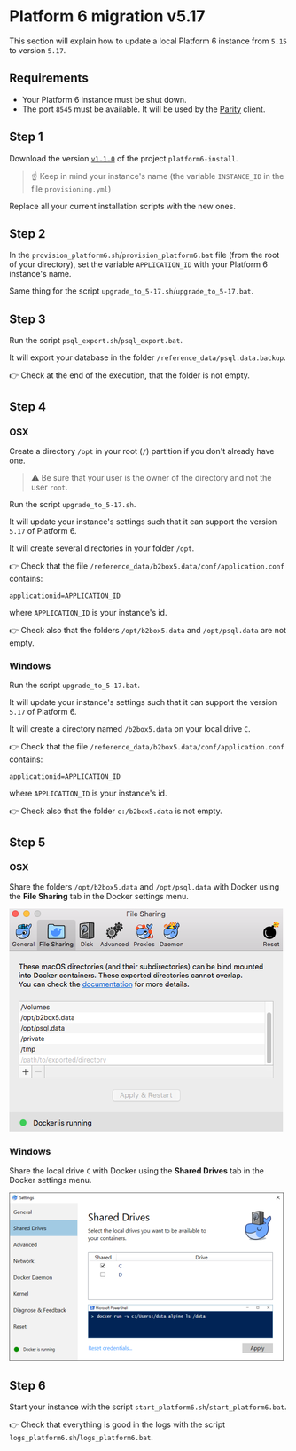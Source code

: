 # Platform 6 migration v5.17

This section will explain how to update a local Platform 6 instance from `5.15` to version `5.17`.

## Requirements

- Your Platform 6 instance must be shut down.
- The port `8545` must be available. It will be used by the [Parity](https://www.parity.io/) client.

## Step 1

Download the version [`v1.1.0`](https://github.com/amalto/platform6-install/releases/tag/v1.1.0) of the project `platform6-install`.

> ☝️ Keep in mind your instance's name (the variable `INSTANCE_ID` in the file `provisioning.yml`)

Replace all your current installation scripts with the new ones.

## Step 2

In the `provision_platform6.sh`/`provision_platform6.bat` file (from the root of your directory), set the variable `APPLICATION_ID` with your Platform 6 instance's name.

Same thing for the script `upgrade_to_5-17.sh`/`upgrade_to_5-17.bat`.

## Step 3

Run the script `psql_export.sh`/`psql_export.bat`.

It will export your database in the folder `/reference_data/psql.data.backup`.

:point_right: Check at the end of the execution, that the folder is not empty.

## Step 4

### OSX

Create a directory `/opt` in your root (`/`) partition if you don't already have one.

> ⚠️  Be sure that your user is the owner of the directory and not the user `root`.

Run the script `upgrade_to_5-17.sh`.

It will update your instance's settings such that it can support the version `5.17` of Platform 6.

It will create several directories in your folder `/opt`.

:point_right: Check that the file `/reference_data/b2box5.data/conf/application.conf` contains:
```
applicationid=APPLICATION_ID
``` 
where `APPLICATION_ID` is your instance's id.

:point_right: Check also that the folders `/opt/b2box5.data` and `/opt/psql.data` are not empty.

### Windows

Run the script `upgrade_to_5-17.bat`.

It will update your instance's settings such that it can support the version `5.17` of Platform 6.

It will create a directory named `/b2box5.data` on your local drive `C`.

:point_right: Check that the file `/reference_data/b2box5.data/conf/application.conf` contains:
```
applicationid=APPLICATION_ID
``` 
where `APPLICATION_ID` is your instance's id.

:point_right: Check also that the folder `c:/b2box5.data` is not empty.

## Step 5

### OSX

Share the folders `/opt/b2box5.data` and `/opt/psql.data` with Docker using the __File Sharing__ tab in the Docker settings menu.

![Docker settings menu for OXS](../images/docker_file_sharing_osx.png)

### Windows

Share the local drive `C` with Docker using the __Shared Drives__ tab in the Docker settings menu.

![Docker settings menu](../images/docker_file_sharing_windows.png)

## Step 6

Start your instance with the script `start_platform6.sh`/`start_platform6.bat`.

:point_right: Check that everything is good in the logs with the script `logs_platform6.sh`/`logs_platform6.bat`.